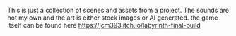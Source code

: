 This is just a collection of scenes and assets from a project. 
The sounds are not my own and the art is either stock images or AI generated. 
the game itself can be found here https://jcm393.itch.io/labyrinth-final-build
